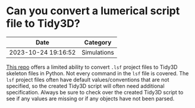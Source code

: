 # Can you convert a lumerical script file to Tidy3D?

| Date       | Category    |
|------------|-------------|
| 2023-10-24 19:16:52 | Simulations |



[This repo](https://github.com/hirako22/Lumerical-to-Tidy3D-Converter) offers a limited ability to convert `.lsf` project files to Tidy3D skeleton files in Python. Not every command in the `lsf` file is covered. The `lsf` project files often have default values/conventions that are not specified, so the created Tidy3D script will often need additional specification. Always be sure to check over the created Tidy3D script to see if any values are missing or if any objects have not been parsed.

